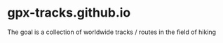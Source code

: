 # gpx-tracks.github.io
The goal is a collection of worldwide tracks / routes in the field of hiking
